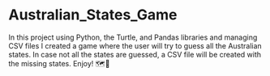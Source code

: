 # Australian_States_Game
In this project using Python, the Turtle, and Pandas libraries and managing CSV files I created a game where the user will try to guess all the Australian states. In case not all the states are guessed, a CSV file will be created with the missing states. Enjoy! 🗺️🤔
